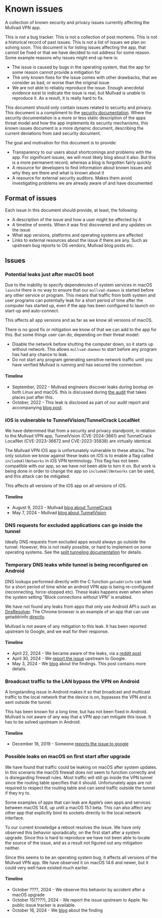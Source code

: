 # Known issues

A collection of known security and privacy issues currently affecting the Mullvad VPN app.

This is not a bug tracker. This is not a collection of post mortems. This is not a historical 
record of past issues. This is not a list of issues we plan on solving soon.
This document is for listing issues affecting the app, that cannot be fixed or that we have
decided to not address for some reason. Some example reasons why issues might end up here is:

* The issue is caused by bugs in the operating system, that the app for some reason cannot
  provide a mitigation for
* The only known fixes for the issue comes with other drawbacks, that we consider as bad, or worse
  than the original issue
* We are not able to reliably reproduce the issue. Enough anecdotal evidence exist to indicate
  the issue is real, but Mullvad is unable to reproduce it. As a result, it is really hard to fix.

This document should only contain issues related to security and privacy. This document is a
compliment to the [security documentation](./security.md). Where the security documentation
is a more or less static description of the apps threat model and how the app implements its
security mechanisms, this known issues document is a more dynamic document, describing the current
deviations from said security document.

The goal and motivation for this document is to provide:

* Transparency to our users about shortcomings and problems with the app. For significant
  issues, we will most likely blog about it also. But this is a more
  permanent record, whereas a blog is forgotten fairly quickly
* A resource for developers to find information about known issues and why they are there
  and what is known about it
* A resource for external security auditors. Makes them avoid investigating problems we are
  already aware of and have documented

## Format of issues

Each issue in this document should provide, at least, the following:

* A description of the issue and how a user might be affected by it
* A timeline of events. When it was first discovered and any updates on the issue
* What app versions, platforms and operating systems are affected
* Links to external resources about the issue if there are any.
  Such as upstream bug reports to OS vendors, Mullvad blog posts etc.

## Issues

### Potential leaks just after macOS boot

Due to the inability to specify dependencies of system services in macOS `launchd` there is no way
to ensure that our `mullvad-daemon` is started before any other service or program.
This means that traffic from both system and user programs can potentially leak for a short
period of time after the computer has started up, even if the app has been configured to launch
on start-up and auto-connect.

This affects all app versions and as far as we know all versions of macOS.

There is no good fix or mitigation we know of that we can add to the app for this.
But some things user can do, depending on their threat model:

* Disable the network before shutting the computer down, so it starts up without network.
  This allows `mullvad-daemon` to start before any program has had any chance to leak.
* Do not start any program generating sensitive network traffic until you have verified
  Mullvad is running and has secured the connection.

#### Timeline

* September, 2022 - Mullvad engineers discover leaks during bootup on both Linux and macOS.
  this is discussed during [the audit](../audits/2022-10-14-atredis.md) that takes places just
  after this.
* October, 2022 - This leak is disclosed as part of our audit report and accompanying [blog post].

[blog post]: https://mullvad.net/blog/security-audit-report-for-our-app-available


### iOS is vulnerable to TunnelVision/TunnelCrack LocalNet

We have determined that from a security and privacy standpoint, in relation to the Mullvad VPN
app, TunnelVision (CVE-2024-3661) and TunnelCrack LocalNet (CVE-2023-36672 and CVE-2023-35838)
are virtually identical.

The Mullvad VPN iOS app is unfortunately vulnerable to these attacks. The only solution we know
against these leaks on iOS is to enable a flag called `includeAllNetworks` in iOS VPN terminology.
This flag has not been compatible with our app, so we have not been able to turn it on. But
work is being done in order to change the app so `includeAllNetworks` can be used, and this
attack can be mitigated.

This affects all versions of the iOS app on all versions of iOS.

#### Timeline

* August 9, 2023 - Mullvad [blog about TunnelCrack]
* May 7, 2024 - Mullvad [blog about TunnelVision]

[blog about TunnelCrack]: https://mullvad.net/blog/response-to-tunnelcrack-vulnerability-disclosure
[blog about TunnelVision]: https://mullvad.net/blog/evaluating-the-impact-of-tunnelvision


### DNS requests for excluded applications can go inside the tunnel

Ideally DNS requests from excluded apps would always go outside the tunnel. However, this
is not really possible, or hard to implement on some operating systems. See the
[split tunneling documentation] for details.

[split tunneling documentation]: ./split-tunneling.md#dns


### Temporary DNS leaks while tunnel is being reconfigured on Android

DNS lookups performed directly with the C function `getaddrinfo` can leak for a short period
of time while an android VPN app is being re-configured (reconnecting, force-stopped etc).
These leaks happens even when when the system setting "Block connections without VPN" is
enabled.

We have not found any leaks from apps that only use Android API:s such as [DnsResolver]. The Chrome browser is an example of an app that can use getaddrinfo [directly](https://source.chromium.org/chromium/chromium/src/+/main:android_webview/browser/aw_pac_processor.cc;l=197;drc=133b2d903fa57cfda1317bc589b349cf4c284b7c).

Mullvad is not aware of any mitigation to this leak. It has been reported upstream to Google,
and we wait for their response.

#### Timeline

* April 22, 2024 - We became aware of the leaks, via a [reddit post](https://www.reddit.com/r/mullvadvpn/comments/1c9p96y/dns_leak_with_block_connections_without_vpn_on/)
* April 30, 2024 - We [report the issue](https://issuetracker.google.com/issues/337961996) upstream to Google.
* May 3, 2024 - We [blog](https://mullvad.net/blog/dns-traffic-can-leak-outside-the-vpn-tunnel-on-android) about the findings. This post contains more details.

[DnsResolver]: https://developer.android.com/reference/android/net/DnsResolver


### Broadcast traffic to the LAN bypass the VPN on Android

A longstanding issue in Android makes it so that broadcast and multicast traffic to the local
network that the device is on, bypasses the VPN and is sent outside the tunnel.

This has been known for a long time, but has not been fixed in Android. Mullvad is not aware of
any way that a VPN app can mitigate this issue. It has to be solved upstream in Android.

#### Timeline

* December 18, 2019 - Someone [reports the issue to google](https://issuetracker.google.com/issues/146484540)


### Possible leaks on macOS on first start after upgrade

We have found that traffic could be leaking on macOS after system updates. In this scenario the
macOS firewall does not seem to function correctly and is disregarding firewall rules.
Most traffic will still go inside the VPN tunnel since the routing table specifies that it should.
Unfortunately apps are not required to respect the routing table and can send traffic outside
the tunnel if they try to.

Some examples of apps that can leak are Apple’s own apps and services between macOS 14.6,
up until a macOS 15.1 beta. This can also affect any other app that explicitly bind its sockets
directly to the local network interface.

To our current knowledge a reboot resolves the issue. We have only observed this behavior
sporadically, on the first start after a system upgrade. Since this is hard to reproduce
we have not been able to locate the source of the issue, and as a result not figured out
any mitigation neither.

Since this seems to be an operating system bug, it affects all versions of the Mullvad VPN
app. We have observed it on macOS 14.6 and newer, but it could very well have existed much earlier.

#### Timeline

* October ????, 2024 - We observe this behavior by accident after a macOS upgrade
* October 15(????), 2024 - We report the issue upstream to Apple.
  No public issue tracker is available.
* October 16, 2024 - We [blog](https://mullvad.net/blog/macos-sometimes-leaks-traffic-after-system-updates) 
  about the finding